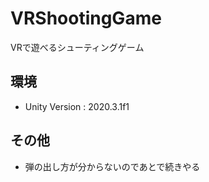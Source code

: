# VRShootingGame
 VRで遊べるシューティングゲーム

## 環境
- Unity Version : 2020.3.1f1

## その他
- 弾の出し方が分からないのであとで続きやる
